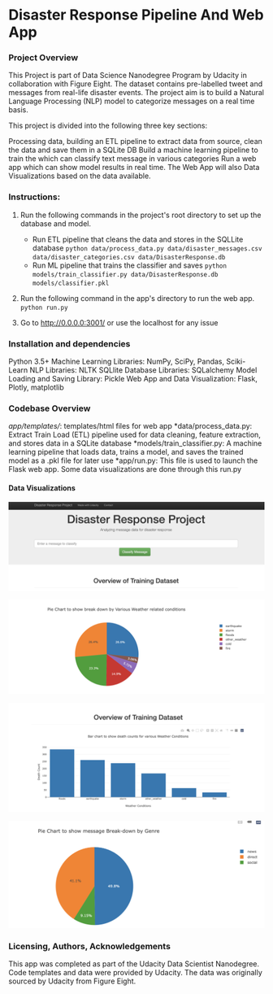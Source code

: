# Disaster Response Pipeline And Web App

### Project Overview
This Project is part of Data Science Nanodegree Program by Udacity in collaboration with Figure Eight. The dataset contains pre-labelled tweet and messages from real-life disaster events. The project aim is to build a Natural Language Processing (NLP) model to categorize messages on a real time basis.

This project is divided into the following three key sections:

Processing data, building an ETL pipeline to extract data from source, clean the data and save them in a SQLite DB
Build a machine learning pipeline to train the which can classify text message in various categories
Run a web app which can show model results in real time. The Web App will also Data Visualizations based on the data available. 

### Instructions:
1. Run the following commands in the project's root directory to set up the database and model.

    - Run ETL pipeline that cleans the data and stores in the SQLLite database
        `python data/process_data.py data/disaster_messages.csv data/disaster_categories.csv data/DisasterResponse.db`
    - Run ML pipeline that trains the classifier and saves 
        `python models/train_classifier.py data/DisasterResponse.db models/classifier.pkl`

2. Run the following command in the app's directory to run the web app.
    `python run.py`

3. Go to http://0.0.0.0:3001/ or use the localhost for any issue

### Installation and dependencies
Python 3.5+
Machine Learning Libraries: NumPy, SciPy, Pandas, Sciki-Learn
NLP Libraries: NLTK
SQLlite Database Libraries: SQLalchemy
Model Loading and Saving Library: Pickle
Web App and Data Visualization: Flask, Plotly, matplotlib


### Codebase Overview
*app/templates/*: templates/html files for web app
*data/process_data.py: Extract Train Load (ETL) pipeline used for data cleaning, feature extraction, and stores data in a SQLite database
*models/train_classifier.py: A machine learning pipeline that loads data, trains a model, and saves the trained model as a .pkl file for later use
*app/run.py: This file is used to launch the Flask web app. Some data visualizations are done through this run.py


#### Data Visualizations

![Web App Dashboard](/screenshots/App_dashboard.png)

![Reported Messages by Weather Conditions](/screenshots/relative_reporting_by_weather_condition.png)

![Casualties reported by various weather conditions](/screenshots/reported_casualties_by_weather_condition.png)

![Reported Messages by Genre](/screenshots/message_breakdown_by_genre.png)


### Licensing, Authors, Acknowledgements

This app was completed as part of the Udacity Data Scientist Nanodegree. Code templates and data were provided by Udacity. The data was originally sourced by Udacity from Figure Eight.
